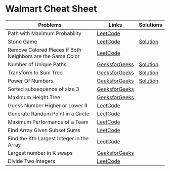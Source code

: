 <h1>Walmart Cheat Sheet</h1>

<table>
 <thead>
   <th>Problems</th>
   <th>Links</th>
  <th>Solutions</th>
 </thead>
 <tr>
   <td>Path with Maximum Probability</td>
   <td><a href="https://leetcode.com/problems/path-with-maximum-probability/" target="_blank">LeetCode</a></td>
  </tr>
 <tr>
   <td>Stone Game</td>
   <td><a href="https://leetcode.com/problems/stone-game/" target="_blank">LeetCode</a></td>
   <td><a href="https://github.com/SantoshKumarSingh64/6Companies30days/blob/main/Walmart/Stone%20Game/CPPSolution.cpp" target="_blank">Solution</a></td>
  </tr>
 <tr>
   <td>Remove Colored Pieces if Both Neighbors are the Same Color</td>
   <td><a href="https://leetcode.com/problems/remove-colored-pieces-if-both-neighbors-are-the-same-color/" target="_blank">LeetCode</a></td>
  </tr>
 <tr>
   <td>Number of Unique Paths</td>
   <td><a href="https://practice.geeksforgeeks.org/problems/number-of-unique-paths5339/1/" target="_blank">GeeksforGeeks</a></td>
   <td><a href="https://github.com/SantoshKumarSingh64/6Companies30days/blob/main/Walmart/Number%20of%20Unique%20Paths/CPPSolution.cpp" target="_blank">Solution</a></td>
  </tr>
 <tr>
   <td>Transform to Sum Tree</td>
   <td><a href="https://practice.geeksforgeeks.org/problems/transform-to-sum-tree/1/" target="_blank">GeeksforGeeks</a></td>
   <td><a href="https://github.com/SantoshKumarSingh64/6Companies30days/blob/main/Walmart/Transform%20to%20Sum%20Tree/CPPSolution.cpp" target="_blank">Solution</a></td>
  </tr>
 <tr>
   <td>Power Of Numbers</td>
   <td><a href="https://practice.geeksforgeeks.org/problems/power-of-numbers-1587115620/1" target="_blank">GeeksforGeeks</a></td>
   <td><a href="https://github.com/SantoshKumarSingh64/6Companies30days/blob/main/Walmart/Power%20Of%20Numbers/CPPSolution.cpp" target="_blank">Solution</a></td>
  </tr>
 <tr>
   <td>Sorted subsequence of size 3</td>
   <td><a href="https://practice.geeksforgeeks.org/problems/sorted-subsequence-of-size-3/1/" target="_blank">GeeksforGeeks</a></td>
  </tr>
 <tr>
   <td>Maximum Height Tree</td>
   <td><a href="https://practice.geeksforgeeks.org/problems/maximum-height-tree4803/1" target="_blank">GeeksforGeeks</a></td>
  </tr>
 <tr>
   <td>Guess Number Higher or Lower II</td>
   <td><a href="https://leetcode.com/problems/guess-number-higher-or-lower-ii/" target="_blank">LeetCode</a></td>
  </tr>
 <tr>
   <td>Generate Random Point in a Circle</td>
   <td><a href="https://leetcode.com/problems/generate-random-point-in-a-circle/" target="_blank">LeetCode</a></td>
  </tr>
 <tr>
   <td>Maximum Performance of a Team</td>
   <td><a href="https://leetcode.com/problems/maximum-performance-of-a-team/" target="_blank">LeetCode</a></td>
  </tr>
 <tr>
   <td>Find Array Given Subset Sums</td>
   <td><a href="https://leetcode.com/problems/find-array-given-subset-sums/" target="_blank">LeetCode</a></td>
  </tr>
 <tr>
   <td>Find the Kth Largest Integer in the Array</td>
   <td><a href="https://leetcode.com/problems/find-the-kth-largest-integer-in-the-array/" target="_blank">LeetCode</a></td>
  </tr>
 <tr>
   <td>Largest number in K swaps</td>
   <td><a href="https://practice.geeksforgeeks.org/problems/largest-number-in-k-swaps-1587115620/1/" target="_blank">GeeksforGeeks</a></td>
  </tr>
 <tr>
   <td>Divide Two Integers</td>
   <td><a href="https://leetcode.com/problems/divide-two-integers/" target="_blank">LeetCode</a></td>
  </tr>
</table>
